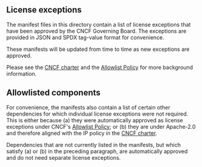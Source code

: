 <!-- SPDX-License-Identifier: CC-BY-4.0 -->

## License exceptions

The manifest files in this directory contain a list of license exceptions that have been approved by the CNCF Governing Board. The exceptions are provided in JSON and SPDX tag-value format for convenience.

These manifests will be updated from time to time as new exceptions are approved.

Please see the [CNCF charter] and the [Allowlist Policy] for more background information.

## Allowlisted components

For convenience, the manifests also contain a list of certain other dependencies for which individual license exceptions were not required. This is either because (a) they were automatically approved as license exceptions under CNCF's [Allowlist Policy]; or (b) they are under Apache-2.0 and therefore aligned with the IP policy in the [CNCF charter]. 

Dependencies that are not currently listed in the manifests, but which satisfy (a) or (b) in the preceding paragraph, are automatically approved and do not need separate license exceptions.

[Allowlist Policy]: https://github.com/cncf/foundation/blob/master/allowed-third-party-license-policy.md#cncf-allowlist-license-policy
[CNCF charter]: https://github.com/cncf/foundation/blob/master/charter.md
